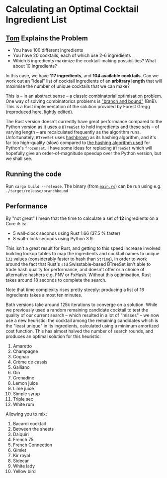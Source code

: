 # Calculating an Optimal Cocktail Ingredient List

## [Tom](https://gist.github.com/tmcw/c6bdcfe505057ed6a0f356cfd02d4d52) Explains the Problem

- You have 100 different ingredients
- You have 20 cocktails, each of which use 2-6 ingredients
- Which 5 ingredients maximize the cocktail-making possibilities? What about 10 ingredients?

In this case, we have **117 ingredients**, and **104 available cocktails**.
Can we work out an "ideal" list of cocktail ingredients of an **arbitrary length** that will maximise the number of unique cocktails that we can make?

This is – in an abstract sense – a classic combinatorial optimisation problem. One way of solving combinatorics problems is ["branch and bound"](https://en.wikipedia.org/wiki/Branch_and_bound) (BnB). This is a Rust implementation of the solution provided by Forest Gregg (reproduced here, lightly edited).

The Rust version doesn't currently have great performance compared to the Python version as it uses a `BTreeSet` to hold ingredients and these sets – of varying length – are recalculated frequently as the algorithm runs. Unfortunately, `BTreeSet` uses [hashbrown](https://stackoverflow.com/q/20832279/416626) as its hashing algorithm, and it's far too high-quality (slow) compared to [the hashing algorithm used](https://stackoverflow.com/q/20832279/416626) for Python's `frozenset`. I have some ideas for replacing `BTreeSet` which will hopefully give an order-of-magnitude speedup over the Python version, but we shall see.

## Running the code
Run `cargo build --release`. The binary (from [`main.rs`](src/main.rs)) can be run using e.g. `./target/release/branchbound`

## Performance
By "not great" I mean that the time to calculate a set of **12** ingredients on a Core i5 is:

- 5 wall-clock seconds using Rust 1.66 (37.5 % faster)
- 8 wall-clock seconds using Python 3.9

This isn't a great result for Rust, and getting to this speed increase involved building lookup tables to map the ingredients and cocktail names to unique `i32` values (considerably faster to hash than `String`), in order to work around the fact that Rust's `std` Swisstable-based BTreeSet isn't able to trade hash quality for performance, and doesn't offer or a choice of alternative hashers e.g. FNV or FxHash. Without this optimisation, Rust takes around 18 seconds to complete the search.

Note that time complexity rises pretty steeply: producing a list of 16 ingredients takes almost ten minutes.

Both versions take around 125k iterations to converge on a solution. While we previously used a random remaining candidate cocktail to test the quality of our current search – which resulted in a lot of "misses" – we now use a new heuristic: the cocktail among the remaining candidates which is the "least unique" in its ingredients, calculated using a minimum amortized cost function. This has almost halved the number of search rounds, and produces an optimal solution for this heuristic:

1. Amaretto
2. Champagne
3. Cognac
4. Crème de cassis
5. Galliano
6. Gin
7. Grenadine
8. Lemon juice
9. Lime juice
10. Simple syrup
11. Triple sec
12. White rum

Allowing you to mix:

1. Bacardi cocktail
2. Between the sheets
3. Daiquiri
4. French 75
5. French Connection
6. Gimlet
7. Kir royal
8. Sidecar
9. White lady
10. Yellow bird
